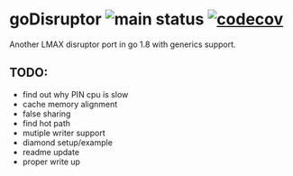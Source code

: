 # goDisruptor ![main status](https://github.com/chuchunf/goDisruptor/actions/workflows/go.yml/badge.svg) [![codecov](https://codecov.io/gh/chuchunf/goDisruptor/branch/main/graph/badge.svg?token=XlzJA6ixJx)](https://codecov.io/gh/chuchunf/goDisruptor)

Another LMAX disruptor port in go 1.8 with generics support.

## TODO: 
* find out why PIN cpu is slow
* cache memory alignment
* false sharing
* find hot path 
* mutiple writer support
* diamond setup/example
* readme update
* proper write up 